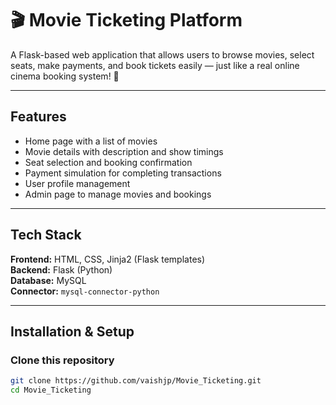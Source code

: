 # 🎬 Movie Ticketing Platform

A Flask-based web application that allows users to browse movies, select seats, make payments, and book tickets easily — just like a real online cinema booking system! 🍿  

---

##  Features
-  Home page with a list of movies  
-  Movie details with description and show timings  
-  Seat selection and booking confirmation  
-  Payment simulation for completing transactions  
-  User profile management  
-  Admin page to manage movies and bookings  

---

##  Tech Stack
**Frontend:** HTML, CSS, Jinja2 (Flask templates)  
**Backend:** Flask (Python)  
**Database:** MySQL  
**Connector:** `mysql-connector-python`

---

## Installation & Setup

### Clone this repository
```bash
git clone https://github.com/vaishjp/Movie_Ticketing.git
cd Movie_Ticketing
